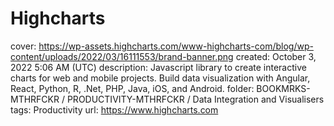 # Highcharts

cover: https://wp-assets.highcharts.com/www-highcharts-com/blog/wp-content/uploads/2022/03/16111553/brand-banner.png
created: October 3, 2022 5:06 AM (UTC)
description: Javascript library to create interactive charts for web and mobile projects. Build data visualization with Angular, React, Python, R, .Net, PHP, Java, iOS, and Android.
folder: BOOKMRKS-MTHRFCKR / PRODUCTIVITY-MTHRFCKR / Data Integration and Visualisers
tags: Productivity
url: https://www.highcharts.com